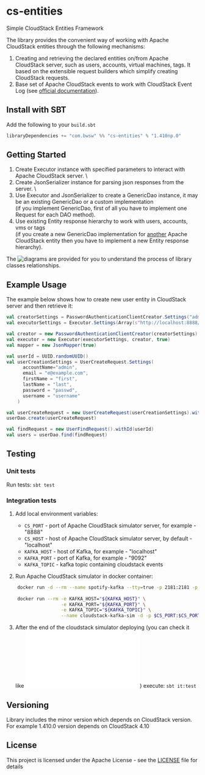# cs-entities
Simple CloudStack Entities Framework

The library provides the convenient way of working with Apache CloudStack entities through the following mechanisms:
1. Creating and retrieving the declared entities on/from Apache CloudStack server, such as users, accounts, virtual machines, tags.
It based on the extensible request builders which simplify creating CloudStack requests.
2. Base set of Apache CloudStack events to work with CloudStack Event Log (see [official documentation](http://docs.cloudstack.apache.org/projects/cloudstack-administration/en/4.9/events.html)).

## Install with SBT

Add the following to your `build.sbt`
```scala
libraryDependencies += "com.bwsw" %% "cs-entities" % "1.410np.0"
```
## Getting Started      
1. Create Executor instance with specified parameters to interact with Apache CloudStack server. \
2. Create JsonSerializer instance for parsing json responses from the server. \
3. Use Executor and JsonSerializer to create a GenericDao instance, it may be an existing GenericDao or a custom implementation \
(if you implement GenericDao, first of all you have to implement one Request for each DAO method).
4. Use existing Entity response hierarchy to work with users, accounts, vms or tags \
(if you create a new GenericDao implementation for [another](http://cloudstack.apache.org/api/apidocs-4.9/) Apache CloudStack entity then you have to implement a new Entity response hierarchy).

The ![diagrams](docs/diagrams) are provided for you to understand the process of library classes relationships.

## Example Usage

The example below shows how to create new user entity in CloudStack server and then retrieve it:
```scala
val creatorSettings = PasswordAuthenticationClientCreator.Settings("admin","password","/")
val executorSettings = Executor.Settings(Array(s"http://localhost:8888/client/api"), retryDelay = 1000)

val creator = new PasswordAuthenticationClientCreator(creatorSettings)
val executor = new Executor(executorSettings, creator, true)
val mapper = new JsonMapper(true)

val userId = UUID.randomUUID()
val userCreationSettings = UserCreateRequest.Settings(
      accountName="admin",
      email = "e@example.com",
      firstName = "first",
      lastName = "last",
      password = "passwd",
      username = "username"
    )

val userCreateRequest = new UserCreateRequest(userCreationSettings).withId(userId)
userDao.create(userCreateRequest)

val findRequest = new UserFindRequest().withId(userId)
val users = userDao.find(findRequest)
```
## Testing

### Unit tests

Run tests: `sbt test`

### Integration tests

1. Add local environment variables:
    * `CS_PORT` - port of Apache CloudStack simulator server, for example - "8888"
    * `CS_HOST` - host of Apache CloudStack simulator server, by default - "localhost"
    * `KAFKA_HOST` - host of Kafka, for example - "localhost"
    * `KAFKA_PORT` - port of Kafka, for example - "9092"
    * `KAFKA_TOPIC` - kafka topic containing cloudstack events
    
2. Run Apache CloudStack simulator in docker container:
```bash
    docker run -d --rm --name spotify-kafka --tty=true -p 2181:2181 -p $KAFKA_PORT:$KAFKA_PORT --env ADVERTISED_HOST=$KAFKA_HOST --env ADVERTISED_PORT=$KAFKA_PORT spotify/kafka
    
    docker run --rm -e KAFKA_HOST="${KAFKA_HOST}" \
                    -e KAFKA_PORT="${KAFKA_PORT}" \
                    -e KAFKA_TOPIC="${KAFKA_TOPIC}" \
                    --name cloudstack-kafka-sim -d -p $CS_PORT:$CS_PORT bwsw/cs-simulator-kafka:4.10.3-NP
```

3. After the end of the cloudstack simulator deploying (you can check it like ![this](jenkins/run_cs_simulator.sh)) execute: `sbt it:test`

## Versioning

Library includes the minor version which depends on CloudStack version. \
For example 1.410.0 version depends on CloudStack 4.10

## License

This project is licensed under the Apache License - see the [LICENSE](LICENSE) file for details
  